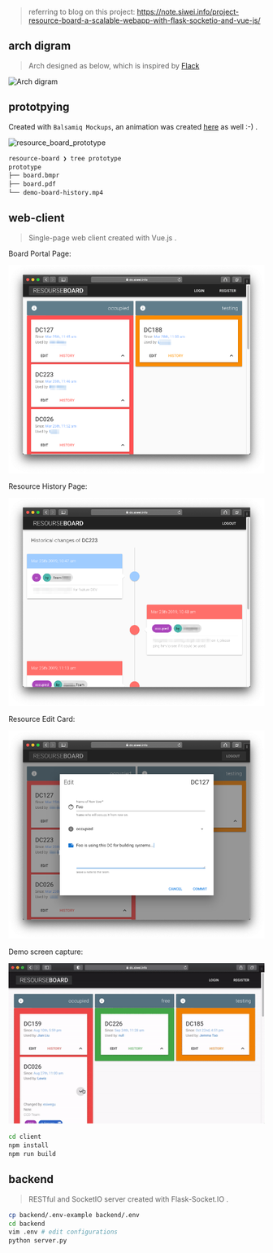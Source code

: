 > 
>
> referring to blog on this project: <https://note.siwei.info/project-resource-board-a-scalable-webapp-with-flask-socketio-and-vue-js/>



## arch digram



> Arch designed as below, which is inspired by [Flack](https://github.com/miguelgrinberg/flack)

![Arch digram](https://note.siwei.info/project-resource-board-a-scalable-webapp-with-flask-socketio-and-vue-js/arch_diagram_0.png)



## prototpying

Created with `Balsamiq Mockups`, an animation was created [here](https://note.siwei.info/project-resource-board-a-scalable-webapp-with-flask-socketio-and-vue-js/demo-board-history.mp4) as well :-) .

![resource_board_prototype](prototype/resource_board_prototype.gif)

```bash
resource-board ❯ tree prototype
prototype
├── board.bmpr
├── board.pdf
└── demo-board-history.mp4
```



## web-client

> Single-page web client created with Vue.js .

Board Portal Page:

![screen_shot_0](client/screenshots/screen_shot_0.png)

Resource History Page:

![screen_shot_1](client/screenshots/screen_shot_1.png)

Resource Edit Card:

![screen_shot_1](client/screenshots/screen_shot_2.png)

Demo screen capture:

![screen_shot_1](client/screenshots/resource_board_demo.gif)

```bash
cd client
npm install
npm run build
```



## backend

> RESTful and SocketIO server created with Flask-Socket.IO .

```bash
cp backend/.env-example backend/.env
cd backend
vim .env # edit configurations
python server.py
```

